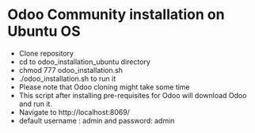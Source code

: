 # Odoo Community installation on Ubuntu OS
- Clone repository
- cd to odoo_installation_ubuntu directory
- chmod 777 odoo_installation.sh
- ./odoo_installation.sh to run it
- Please note that Odoo cloning might take some time
- This script after installing pre-requisites for Odoo will download Odoo and run it.
- Navigate to http://localhost:8069/ 
- default username : admin and password: admin